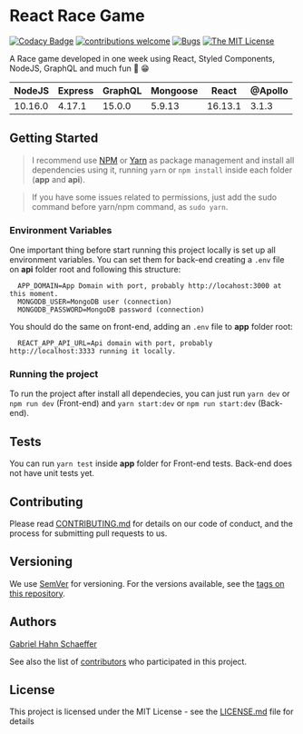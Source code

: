 # React Race Game

[![Codacy Badge](https://api.codacy.com/project/badge/Grade/95fd98f98e0546879e65ba3d1a0b1d7f)](https://www.codacy.com/manual/gabriel_hahn/react-race-game?utm_source=github.com&amp;utm_medium=referral&amp;utm_content=gabriel-hahn/react-race-game&amp;utm_campaign=Badge_Grade) [![contributions welcome](https://img.shields.io/badge/contributions-welcome-brightgreen.svg?style=flat)](https://github.com/gabriel-hahn/react-race-game/pulls) [![Bugs](https://img.shields.io/github/issues/gabriel-hahn/react-race-game/bug.svg)](https://github.com/gabriel-hahn/react-race-game/issues?utf8=?&q=is%3Aissue+is%3Aopen+label%3Abug) [![The MIT License](https://img.shields.io/badge/license-MIT-blue.svg?style=flat-square)](http://opensource.org/licenses/MIT)

A Race game developed in one week using React, Styled Components, NodeJS, GraphQL and much fun :blue_car: :grin:

NodeJS |Express|GraphQL|Mongoose|React  |@Apollo|
-------|-------|-------|--------|-------|-------|
10.16.0|4.17.1 |15.0.0 |5.9.13  |16.13.1|3.1.3  |

## Getting Started

> I recommend use [NPM](https://www.npmjs.com/) or [Yarn](https://yarnpkg.com/) as package management and install all dependencies using it, running ```yarn``` or ```npm install``` inside each folder (<b>app</b> and <b>api</b>).

> If you have some issues related to permissions, just add the sudo command before yarn/npm command, as ```sudo yarn```.

### Environment Variables

One important thing before start running this project locally is set up all environment variables. You can set them for back-end creating a ```.env``` file on <strong>api</strong> folder root and following this structure:

```
  APP_DOMAIN=App Domain with port, probably http://locahost:3000 at this moment.
  MONGODB_USER=MongoDB user (connection)
  MONGODB_PASSWORD=MongoDB password (connection)
```

You should do the same on front-end, adding an ```.env``` file to <b>app</b> folder root:

```
  REACT_APP_API_URL=Api domain with port, probably http://localhost:3333 running it locally.
```

### Running the project

To run the project after install all dependecies, you can just run ```yarn dev``` or ```npm run dev``` (Front-end) and ```yarn start:dev``` or ```npm run start:dev``` (Back-end).

## Tests

You can run ```yarn test``` inside <strong>app</strong> folder for Front-end tests. Back-end does not have unit tests yet.

## Contributing

Please read [CONTRIBUTING.md](https://gist.github.com/PurpleBooth/b24679402957c63ec426) for details on our code of conduct, and the process for submitting pull requests to us.

## Versioning

We use [SemVer](http://semver.org/) for versioning. For the versions available, see the [tags on this repository](https://github.com/gabriel-hahn/react-race-game/tags).

## Authors

[Gabriel Hahn Schaeffer](https://github.com/gabriel-hahn/)

See also the list of [contributors](https://github.com/gabriel-hahn/react-race-game/contributors) who participated in this project.

## License

This project is licensed under the MIT License - see the [LICENSE.md](LICENSE) file for details
